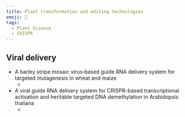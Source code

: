 ```yaml
---
title: Plant transformation and editing technologies
emoji: 🌱
tags:
  - Plant Science
  - CRISPR
---
```



## Viral delivery 
* A barley stripe mosaic virus‐based guide RNA delivery system for targeted mutagenesis in wheat and maize
  - [](https://www.ncbi.nlm.nih.gov/pmc/articles/PMC6792137/)
* A viral guide RNA delivery system for CRISPR-based transcriptional activation and heritable targeted DNA demethylation in Arabidopsis thaliana
  - [](https://www.biorxiv.org/content/10.1101/2020.07.09.194977v1)